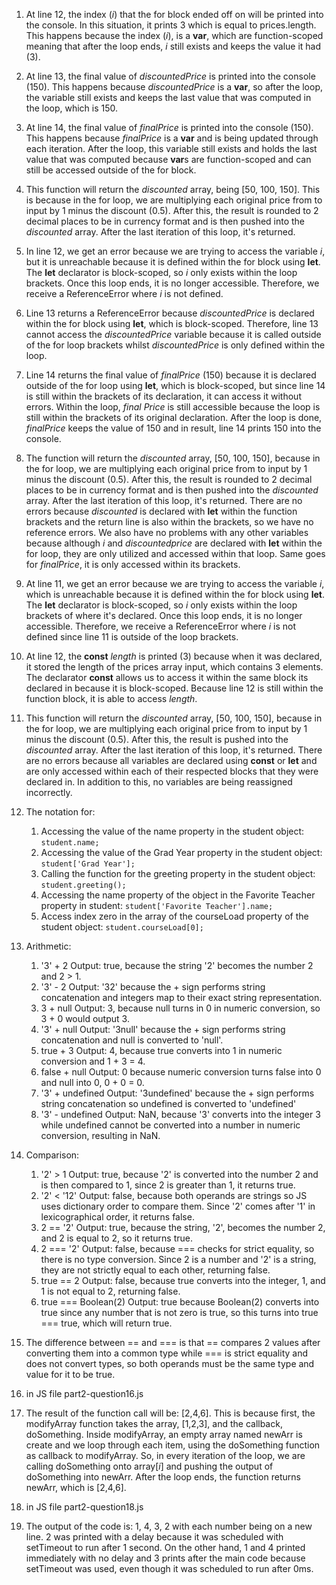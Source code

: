 1. At line 12, the index (*i*) that the for block ended off on will be printed into the console. In this situation, it prints 3 which is equal to prices.length. This happens because the index (*i*), is a **var**, which are function-scoped meaning that after the loop ends, *i* still exists and keeps the value it had (3).

2. At line 13, the final value of *discountedPrice* is printed into the console (150). This happens because *discountedPrice* is a **var**, so after the loop, the variable still exists and keeps the last value that was computed in the loop, which is 150.

3. At line 14, the final value of *finalPrice* is printed into the console (150). This happens because *finalPrice* is a **var** and is being updated through each iteration. After the loop, this variable still exists and holds the last value that was computed because **var**s are function-scoped and can still be accessed outside of the for block.

4. This function will return the *discounted* array, being [50, 100, 150]. This is because in the for loop, we are multiplying each original price from to input by 1 minus the discount (0.5). After this, the result is rounded to 2 decimal places to be in currency format and is then pushed into the *discounted* array. After the last iteration of this loop, it's returned.

5. In line 12, we get an error because we are trying to access the variable *i*, but it is unreachable because it is defined within the for block using **let**. The **let** declarator is block-scoped, so *i* only exists within the loop brackets. Once this loop ends, it is no longer accessible. Therefore, we receive a ReferenceError where *i* is not defined.

6. Line 13 returns a ReferenceError because *discountedPrice* is declared within the for block using **let**, which is block-scoped. Therefore, line 13 cannot access the *discountedPrice* variable because it is called outside of the for loop brackets whilst *discountedPrice* is only defined within the loop.

7. Line 14 returns the final value of *finalPrice* (150) because it is declared outside of the for loop using **let**, which is block-scoped, but since line 14 is still within the brackets of its declaration, it can access it without errors. Within the loop, *final Price* is still accessible because the loop is still within the brackets of its original declaration. After the loop is done, *finalPrice* keeps the value of 150 and in result, line 14 prints 150 into the console.

8. The function will return the *discounted* array, [50, 100, 150], because in the for loop, we are multiplying each original price from to input by 1 minus the discount (0.5). After this, the result is rounded to 2 decimal places to be in currency format and is then pushed into the *discounted* array. After the last iteration of this loop, it's returned. There are no errors because *discounted* is declared with **let** within the function brackets and the return line is also within the brackets, so we have no reference errors. We also have no problems with any other variables because although *i* and *discountedprice* are declared with **let** within the for loop, they are only utilized and accessed within that loop. Same goes for *finalPrice*, it is only accessed within its brackets.

9. At line 11, we get an error because we are trying to access the variable *i*, which is unreachable because it is defined within the for block using **let**. The **let** declarator is block-scoped, so *i* only exists within the loop brackets of where it's declared. Once this loop ends, it is no longer accessible. Therefore, we receive a ReferenceError where *i* is not defined since line 11 is outside of the loop brackets.

10. At line 12, the **const** *length* is printed (3) because when it was declared, it stored the length of the prices array input, which contains 3 elements. The declarator **const** allows us to access it within the same block its declared in because it is block-scoped. Because line 12 is still within the function block, it is able to access *length*.

11. This function will return the *discounted* array, [50, 100, 150], because in the for loop, we are multiplying each original price from to input by 1 minus the discount (0.5). After this, the result is pushed into the *discounted* array. After the last iteration of this loop, it's returned. There are no errors because all variables are declared using **const** or **let** and are only accessed within each of their respected blocks that they were declared in. In addition to this, no variables are being reassigned incorrectly.

12. The notation for:
    1.  Accessing the value of the name property in the student object: `student.name;`
    2.  Accessing the value of the Grad Year property in the student object: `student['Grad Year'];`
    3.  Calling the function for the greeting property in the student object: `student.greeting();`
    4.  Accessing the name property of the object in the Favorite Teacher property in student: `student['Favorite Teacher'].name;`
    5.  Access index zero in the array of the courseLoad property of the student object: `student.courseLoad[0];`

13. Arithmetic:
    1.  '3' + 2 Output: true, because the string '2' becomes the number 2 and 2 > 1.
    2.  '3' - 2 Output: '32' because the + sign performs string concatenation and integers map to their exact string representation.
    3.  3 + null Output: 3, because null turns in 0 in numeric conversion, so 3 + 0 would output 3.
    4.  '3' + null Output: '3null' because the + sign performs string concatenation and null is converted to 'null'.
    5.  true + 3 Output: 4, because true converts into 1 in numeric conversion and 1 + 3 = 4.
    6.  false + null Output: 0 because numeric conversion turns false into 0 and null into 0, 0 + 0 = 0.
    7.  '3' + undefined Output: '3undefined' because the + sign performs string concatenation so undefined is converted to 'undefined'
    8.  '3' - undefined Output: NaN, because '3' converts into the integer 3 while undefined cannot be converted into a number in numeric conversion, resulting in NaN.

14. Comparison:
    1. '2' > 1 Output: true, because '2' is converted into the number 2 and is then compared to 1, since 2 is greater than 1, it returns true.
    2. '2' < '12' Output: false, because both operands are strings so JS uses dictionary order to compare them. Since '2' comes after '1' in lexicographical order, it returns false.
    3. 2 == '2' Output: true, because the string, '2', becomes the number 2, and 2 is equal to 2, so it returns true.
    4. 2 === '2' Output: false, because === checks for strict equality, so there is no type conversion. Since 2 is a number and '2' is a string, they are not strictly equal to each other, returning false.
    5. true == 2 Output: false, because true converts into the integer, 1, and 1 is not equal to 2, returning false.
    6. true === Boolean(2) Output: true because Boolean(2) converts into true since any number that is not zero is true, so this turns into true === true, which will return true.

15. The difference between == and === is that == compares 2 values after converting them into a common type while === is strict equality and does not convert types, so both operands must be the same type and value for it to be true.

16. in JS file part2-question16.js

17. The result of the function call will be: [2,4,6]. This is because first, the modifyArray function takes the array, [1,2,3], and the callback, doSomething. Inside modifyArray, an empty array named newArr is create and we loop through each item, using the doSomething function as callback to modifyArray. So, in every iteration of the loop, we are calling doSomething onto array[*i*] and pushing the output of doSomething into newArr. After the loop ends, the function returns newArr, which is [2,4,6].

18. in JS file part2-question18.js

19. The output of the code is: 1, 4, 3, 2 with each number being on a new line. 2 was printed with a delay because it was scheduled with setTimeout to run after 1 second. On the other hand, 1 and 4 printed immediately with no delay and 3 prints after the main code because setTimeout was used, even though it was scheduled to run after 0ms.